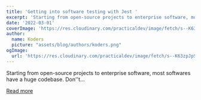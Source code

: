 ```yaml
---
title: 'Getting into software testing with Jest '
excerpt: 'Starting from open-source projects to enterprise software, most softwares have a huge codebase. Don''t...'
date: '2022-03-01'
coverImage: 'https://res.cloudinary.com/practicaldev/image/fetch/s--K63zpJpS--/c_imagga_scale,f_auto,fl_progressive,h_420,q_auto,w_1000/https://dev-to-uploads.s3.amazonaws.com/uploads/articles/ceejllk88fnx0sy48ty3.jpeg'
author:
  name: Koders
  picture: "assets/blog/authors/koders.png"
ogImage:
  url: 'https://res.cloudinary.com/practicaldev/image/fetch/s--K63zpJpS--/c_imagga_scale,f_auto,fl_progressive,h_420,q_auto,w_1000/https://dev-to-uploads.s3.amazonaws.com/uploads/articles/ceejllk88fnx0sy48ty3.jpeg'
---
```


Starting from open-source projects to enterprise software, most softwares have a huge codebase. Don''t...

[Read more](https://dev.to/aniket762/getting-into-software-testing-with-jest-2ca0)
